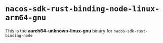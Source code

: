 # `nacos-sdk-rust-binding-node-linux-arm64-gnu`

This is the **aarch64-unknown-linux-gnu** binary for `nacos-sdk-rust-binding-node`
